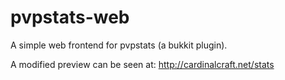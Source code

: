 pvpstats-web
============

A simple web frontend for pvpstats (a bukkit plugin).

A modified preview can be seen at: http://cardinalcraft.net/stats
